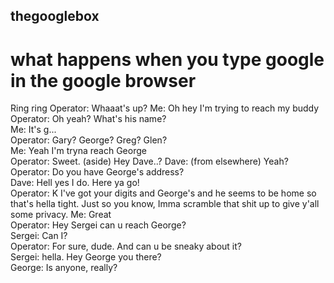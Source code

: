 ## thegooglebox

# what happens when you type google in the google browser

Ring ring
Operator: Whaaat's up?
Me: Oh hey I'm trying to reach my buddy  
Operator: Oh yeah? What's his name?  
Me: It's g...  
Operator: Gary? George? Greg? Glen?  
Me: Yeah I'm tryna reach George  
Operator: Sweet. (aside) Hey Dave..?
Dave: (from elsewhere) Yeah?  
Operator: Do you have George's address?  
Dave: Hell yes I do. Here ya go!  
Operator: K I've got your digits and George's and he seems to be home so that's hella tight. Just so you know, Imma scramble that shit up to give y'all some privacy.
Me: Great  
Operator: Hey Sergei can u reach George?  
Sergei: Can I?  
Operator: For sure, dude. And can u be sneaky about it?  
Sergei: hella. Hey George you there?  
George: Is anyone, really?  
